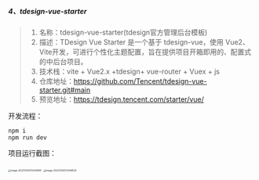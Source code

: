 ##### 4、tdesign-vue-starter

> 1. 名称：tdesign-vue-starter(tdesign官方管理后台模板)
> 2. 描述：TDesign Vue Starter 是一个基于 tdesign-vue，使用 Vue2、Vite开发，可进行个性化主题配置，旨在提供项目开箱即用的、配置式的中后台项目。
> 3. 技术栈：vite + Vue2.x +tdesign+ vue-router + Vuex + js
> 4. 仓库地址：https://github.com/Tencent/tdesign-vue-starter.git#main
> 5. 预览地址：https://tdesign.tencent.com/starter/vue/

开发流程：

```
npm i
npm run dev
```

项目运行截图：

<img src="https://webpon-img.oss-cn-guangzhou.aliyuncs.com/imgimage-20221204072430895.png" alt="image-20221204072430895" style="zoom: 33%;" />

<img src="https://webpon-img.oss-cn-guangzhou.aliyuncs.com/imgimage-20221204072448525.png" alt="image-20221204072448525" style="zoom:33%;" />